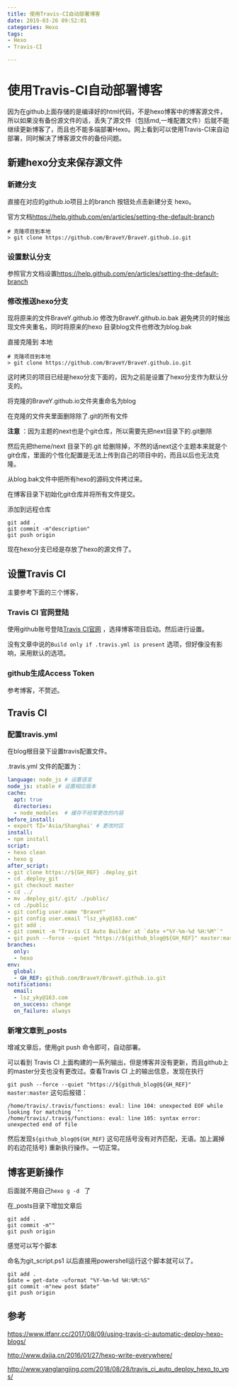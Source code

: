 ```yaml
---
title: 使用Travis-CI自动部署博客
date: 2019-03-26 09:52:01
categories: Hexo
tags:
- Hexo 
- Travis-CI

---
```


# 使用Travis-CI自动部署博客

因为在github上面存储的是编译好的html代码，不是hexo博客中的博客源文件，所以如果没有备份源文件的话，丢失了源文件（包括md,一堆配置文件）后就不能继续更新博客了，而且也不能多端部署Hexo。网上看到可以使用Travis-CI来自动部署，同时解决了博客源文件的备份问题。

<!--more-->

## 新建hexo分支来保存源文件

### 新建分支

直接在对应的github.io项目上的branch 按钮处点击新建分支 hexo。

官方文档<https://help.github.com/en/articles/setting-the-default-branch> 

```
# 克隆项目到本地
> git clone https://github.com/BraveY/BraveY.github.io.git
```

### 设置默认分支

参照官方文档设置<https://help.github.com/en/articles/setting-the-default-branch>

### 修改推送hexo分支

现将原来的文件BraveY.github.io 修改为BraveY.github.io.bak 避免拷贝的时候出现文件夹重名，同时将原来的hexo 目录blog文件也修改为blog.bak

直接克隆到 本地

 ```
# 克隆项目到本地
> git clone https://github.com/BraveY/BraveY.github.io.git
 ```

这时拷贝的项目已经是hexo分支下面的，因为之前是设置了hexo分支作为默认分支的。

将克隆的BraveY.github.io文件夹重命名为blog

在克隆的文件夹里面删除除了.git的所有文件

**注意** ：因为主题的next也是个git仓库，所以需要先把next目录下的.git删除

然后先把theme/next 目录下的.git 给删除掉，不然的话next这个主题本来就是个git仓库，里面的个性化配置是无法上传到自己的项目中的，而且以后也无法克隆。

从blog.bak文件中把所有hexo的源码文件拷过来。

在博客目录下初始化git仓库并将所有文件提交。

添加到远程仓库

```
git add . 
git commit -m"description"
git push origin 
```

现在hexo分支已经是存放了hexo的源文件了。

## 设置Travis CI

主要参考下面的三个博客，

### Travis CI 官网登陆

使用github账号登陆[Travis CI官网](https://travis-ci.org/)  ，选择博客项目启动。然后进行设置。

没有文章中说的`Build only if .travis.yml is present` 选项，但好像没有影响，采用默认的选项。

### github生成Access Token

参考博客，不赘述。

## Travis CI 

### 配置travis.yml

在blog根目录下设置travis配置文件。

.travis.yml 文件的配置为：

```yaml
language: node_js # 设置语言
node_js: stable # 设置相应版本
cache:
  apt: true
  directories:
  - node_modules  # 缓存不经常更改的内容
before_install:
- export TZ='Asia/Shanghai' # 更改时区
install:
- npm install
script:
- hexo clean
- hexo g 
after_script:
- git clone https://${GH_REF} .deploy_git
- cd .deploy_git
- git checkout master
- cd ../
- mv .deploy_git/.git/ ./public/
- cd ./public
- git config user.name "BraveY"
- git config user.email "lsz_yky@163.com"
- git add .
- git commit -m "Travis CI Auto Builder at `date +"%Y-%m-%d %H:%M"`"
- git push --force --quiet "https://${github_blog@${GH_REF}" master:master
branches:
  only:
  - hexo
env:
  global:
  - GH_REF: github.com/BraveY/BraveY.github.io.git
notifications:
  email:
  - lsz_yky@163.com
  on_success: change
  on_failure: always
```

### 新增文章到_posts 

增减文章后，使用git push 命令即可，自动部署。

可以看到 Travis CI 上面构建的一系列输出，但是博客并没有更新，而且github上的master分支也没有更改过。查看Travis CI 上的输出信息，发现在执行

`git push --force --quiet "https://${github_blog@${GH_REF}" master:master` 这句后报错：

```
/home/travis/.travis/functions: eval: line 104: unexpected EOF while looking for matching `"'
/home/travis/.travis/functions: eval: line 105: syntax error: unexpected end of file
```

然后发现`${github_blog@${GH_REF}` 这句花括号没有对齐匹配，无语。加上漏掉的右边花括号} 重新执行操作。一切正常。

## 博客更新操作

后面就不用自己`hexo g -d ` 了

在_posts目录下增加文章后

```
git add .
git commit -m""
git push origin
```

感觉可以写个脚本

命名为git_script.ps1  以后直接用powershell运行这个脚本就可以了。

```
git add .
$date = get-date -uformat "%Y-%m-%d %H:%M:%S"
git commit -m"new post $date"
git push origin
```



## 参考

<https://www.itfanr.cc/2017/08/09/using-travis-ci-automatic-deploy-hexo-blogs/>

<http://www.dxjia.cn/2016/01/27/hexo-write-everywhere/>

<http://www.yanglangjing.com/2018/08/28/travis_ci_auto_deploy_hexo_to_vps/>

